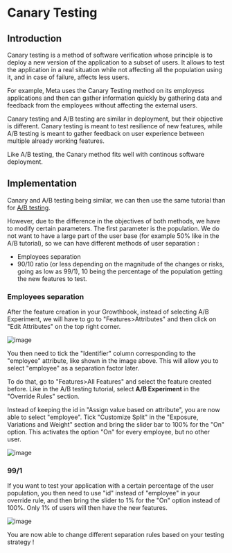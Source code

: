 # Canary Testing

## Introduction

Canary testing is a method of software verification whose principle is to deploy a new version of the application to a subset of users. It allows to test the application in a real situation while not affecting all the population using it, and in case of failure, affects less users.

For example, Meta uses the Canary Testing method on its employess applications and then can gather information quickly by gathering data and feedback from the employees without affecting the external users.

Canary testing and A/B testing are similar in deployment, but their objective is different. Canary testing is meant to test resilience of new features, while A/B testing is meant to gather feedback on user experience between multiple already working features.

Like A/B testing, the Canary method fits well with continous software deployment.

## Implementation

Canary and A/B testing being similar, we can then use the same tutorial than for [A/B testing](./ABTesting.md).

However, due to the difference in the objectives of both methods, we have to modify certain parameters. The first parameter is the population. We do not want to have a large part of the user base (for example 50% like in the A/B tutorial), so we can have different methods of user separation : 
  - Employees separation
  - 90/10 ratio (or less depending on the magnitude of the changes or risks, going as low as 99/1), 10 being the percentage of the population getting the new features to test.

### Employees separation

After the feature creation in your Growthbook, instead of selecting A/B Experiment, we will have to go to "Features>Attributes" and then click on "Edit Attributes" on the top right corner.

![image](https://user-images.githubusercontent.com/101655310/204324115-24561660-38ec-40d7-9d89-27a4a8526173.png)

You then need to tick the "Identifier" column corresponding to the "employee" attribute, like shown in the image above. This will allow you to select "employee" as a separation factor later.

To do that, go to "Features>All Features" and select the feature created before. Like in the A/B testing tutorial, select **A/B Experiment** in the "Override Rules" section.

Instead of keeping the id in "Assign value based on attribute", you are now able to select "employee". Tick "Customize Split" in the "Exposure, Variations and Weight" section and bring the slider bar to 100% for the "On" option. This activates the option "On" for every employee, but no other user.

![image](https://user-images.githubusercontent.com/101655310/204326712-d9952354-b4dd-4a55-aea0-d648ed98629c.png)


### 99/1

If you want to test your application with a certain percentage of the user population, you then need to use "id" instead of "employee" in your override rule, and then bring the slider to 1% for the "On" option instead of 100%. Only 1% of users will then have the new features.

![image](https://user-images.githubusercontent.com/101655310/204328006-da186631-397a-4324-9320-121c191f15c5.png)

You are now able to change different separation rules based on your testing strategy !
